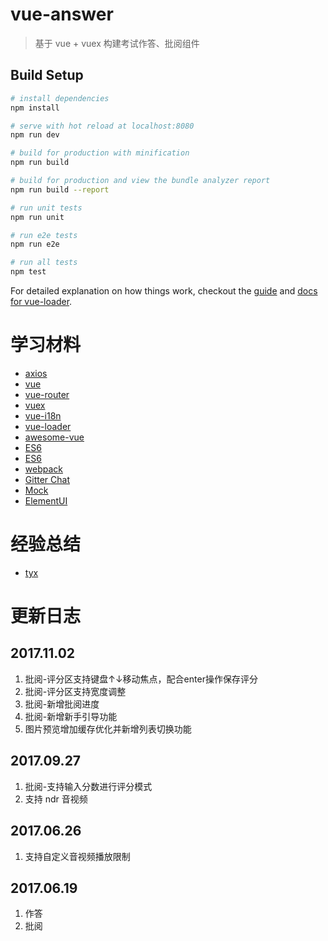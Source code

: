 # vue-answer

> 基于 vue + vuex 构建考试作答、批阅组件

## Build Setup

``` bash
# install dependencies
npm install

# serve with hot reload at localhost:8080
npm run dev

# build for production with minification
npm run build

# build for production and view the bundle analyzer report
npm run build --report

# run unit tests
npm run unit

# run e2e tests
npm run e2e

# run all tests
npm test
```

For detailed explanation on how things work, checkout the [guide](http://vuejs-templates.github.io/webpack/) and [docs for vue-loader](http://vuejs.github.io/vue-loader).


# 学习材料
- [axios](https://github.com/mzabriskie/axios)
- [vue](https://cn.vuejs.org/)
- [vue-router](https://router.vuejs.org/)
- [vuex](https://vuex.vuejs.org/zh-cn/)
- [vue-i18n](https://kazupon.github.io/vue-i18n/en/)
- [vue-loader](http://vue-loader.vuejs.org/)
- [awesome-vue](https://github.com/vuejs/awesome-vue)
- [ES6](https://babeljs.io/learn-es2015/)
- [ES6](http://es6.ruanyifeng.com)
- [webpack](http://www.css88.com/doc/webpack2/)
- [Gitter Chat](https://gitter.im/vuejs/vue)
- [Mock](https://github.com/nuysoft/Mock/wiki)
- [ElementUI](http://element.eleme.io)


# 经验总结
- [tyx](http://note.youdao.com/noteshare?id=ae7219e80ff3814d6cbbb6a8153d59d4&sub=E364A1AF30B44A1E95D7F8E47F1DFEC1)

# 更新日志
## 2017.11.02
1. 批阅-评分区支持键盘↑↓移动焦点，配合enter操作保存评分
2. 批阅-评分区支持宽度调整
3. 批阅-新增批阅进度
4. 批阅-新增新手引导功能
5. 图片预览增加缓存优化并新增列表切换功能

## 2017.09.27
1. 批阅-支持输入分数进行评分模式
2. 支持 ndr 音视频

## 2017.06.26
1. 支持自定义音视频播放限制

## 2017.06.19
1. 作答
2. 批阅